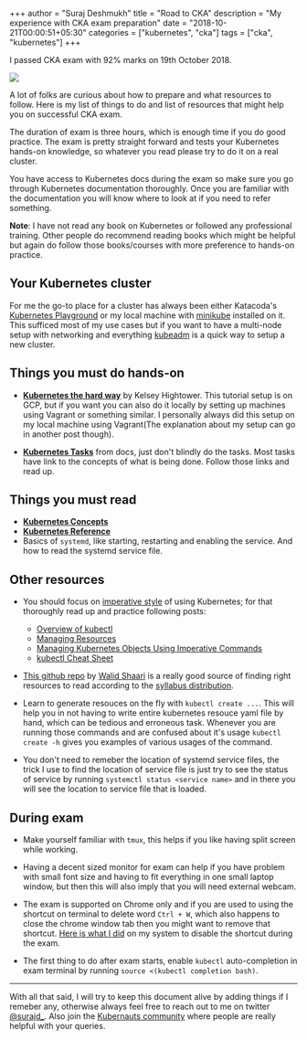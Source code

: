 +++
author = "Suraj Deshmukh"
title = "Road to CKA"
description = "My experience with CKA exam preparation"
date = "2018-10-21T00:00:51+05:30"
categories = ["kubernetes", "cka"]
tags = ["cka", "kubernetes"]
+++

I passed CKA exam with 92% marks on 19th October 2018.

![](/images/road-to-cka/cert.png "")

A lot of folks are curious about how to prepare and what resources to follow. Here is my list of things to do and list of resources that might help you on successful CKA exam.

The duration of exam is three hours, which is enough time if you do good practice. The exam is pretty straight forward and tests your Kubernetes hands-on knowledge, so whatever you read please try to do it on a real cluster.

You have access to Kubernetes docs during the exam so make sure you go through Kubernetes documentation thoroughly. Once you are familiar with the documentation you will know where to look at if you need to refer something.

**Note**: I have not read any book on Kubernetes or followed any professional training. Other people do recommend reading books which might be helpful but again do follow those books/courses with more preference to hands-on practice.


## Your Kubernetes cluster

For me the go-to place for a cluster has always been either Katacoda's [Kubernetes Playground](https://www.katacoda.com/courses/kubernetes/playground) or my local machine with [minikube](https://github.com/kubernetes/minikube/) installed on it. This sufficed most of my use cases but if you want to have a multi-node setup with networking and everything [kubeadm](https://kubernetes.io/docs/setup/independent/install-kubeadm/) is a quick way to setup a new cluster.


## Things you must do hands-on

- [**Kubernetes the hard way**](https://github.com/kelseyhightower/kubernetes-the-hard-way/) by Kelsey Hightower. This tutorial setup is on GCP, but if you want you can also do it locally by setting up machines using Vagrant or something similar. I personally always did this setup on my local machine using Vagrant(The explanation about my setup can go in another post though).

- [**Kubernetes Tasks**](https://kubernetes.io/docs/tasks/) from docs, just don't blindly do the tasks. Most tasks have link to the concepts of what is being done. Follow those links and read up.


## Things you must read

- [**Kubernetes Concepts**](https://kubernetes.io/docs/concepts/)
- [**Kubernetes Reference**](https://kubernetes.io/docs/reference/)
- Basics of `systemd`, like starting, restarting and enabling the service. And how to read the systemd service file.


## Other resources

- You should focus on [imperative style](https://kubernetes.io/docs/concepts/overview/object-management-kubectl/overview/#imperative-object-configuration) of using Kubernetes; for that thoroughly read up and practice following posts:

  * [Overview of kubectl](https://kubernetes.io/docs/reference/kubectl/overview/)
  * [Managing Resources](https://kubernetes.io/docs/concepts/cluster-administration/manage-deployment/)
  * [Managing Kubernetes Objects Using Imperative Commands](https://kubernetes.io/docs/concepts/overview/object-management-kubectl/imperative-command/)
  * [kubectl Cheat Sheet](https://kubernetes.io/docs/reference/kubectl/cheatsheet/)

- [This github repo](https://github.com/walidshaari/Kubernetes-Certified-Administrator) by [Walid Shaari](https://twitter.com/walidshaari) is a really good source of finding right resources to read according to the [syllabus distribution](https://github.com/cncf/curriculum/blob/master/certified_kubernetes_administrator_exam_v1.11.0.pdf).

- Learn to generate resouces on the fly with `kubectl create ...`. This will help you in not having to write entire kubernetes resouce yaml file by hand, which can be tedious and erroneous task. Whenever you are running those commands and are confused about it's usage `kubectl create -h` gives you examples of various usages of the command.

- You don't need to remeber the location of systemd service files, the trick I use to find the location of service file is just try to see the status of service by running `systemctl status <service name>` and in there you will see the location to service file that is loaded.


## During exam

- Make yourself familiar with `tmux`, this helps if you like having split screen while working.

- Having a decent sized monitor for exam can help if you have problem with small font size and having to fit everything in one small laptop window, but then this will also imply that you will need external webcam.

- The exam is supported on Chrome only and if you are used to using the shortcut on terminal to delete word `Ctrl + W`, which also happens to close the chrome window tab then you might want to remove that shortcut. [Here is what I did](https://suraj.io/post/disable-ctrl-w/) on my system to disable the shortcut during the exam.

- The first thing to do after exam starts, enable `kubectl` auto-completion in exam terminal by running `source <(kubectl completion bash)`.

---

With all that said, I will try to keep this document alive by adding things if I remeber any, otherwise always feel free to reach out to me on twitter [@surajd_](https://twitter.com/surajd_). Also join the [Kubernauts community](https://kubernauts-slack-join.herokuapp.com/) where people are really helpful with your queries.
